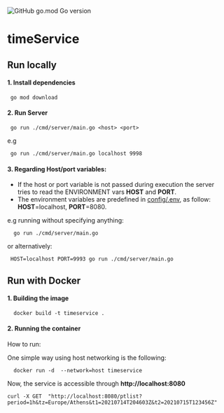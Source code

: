 ![GitHub go.mod Go version](https://img.shields.io/github/go-mod/go-version/l-const/timeService) 
# timeService

## Run locally



#### 1. **Install dependencies**



```code
 go mod download
```
####  2. **Run Server**



```shell
 go run ./cmd/server/main.go <host> <port>
```

e.g

```shell
 go run ./cmd/server/main.go localhost 9998
```

#### 3. **Regarding Host/port variables**:




 * If the host or port variable is not passed during execution the server tries to read the ENVIRONMENT vars **HOST** and **PORT**.
 * The environment variables are predefined in [config/.env](https://github.com/l-const/timeService/blob/main/config/.env#L2-L3), as follow: **HOST**=localhost, **PORT**=8080.

e.g running without specifying anything: 


```shell
  go run ./cmd/server/main.go 
```

or alternatively:

```shell
 HOST=localhost PORT=9993 go run ./cmd/server/main.go
```

## Run with Docker


#### 1. Building the image

```shell
  docker build -t timeservice .
```

#### 2. Running the container


How to run:

One simple way using host networking is the following:

```shell
  docker run -d  --network=host timeservice 
```
Now, the service is accessible through **http://localhost:8080**

```shell
curl -X GET  "http://localhost:8080/ptlist?period=1h&tz=Europe/Athens&t1=20210714T204603Z&t2=20210715T123456Z"
```